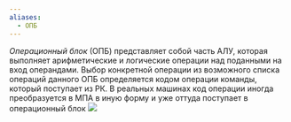 ```yaml
---
aliases:
  - ОПБ
---
```

_Операционный блок_ (ОПБ) представляет собой часть АЛУ, которая выполняет арифметические и логические операции над поданными на вход операндами. Выбор конкретной операции из возможного списка операций данного ОПБ определяется кодом операции команды, который поступает из РК. В реальных машинах код операции иногда преобразуется в МПА в иную форму и уже оттуда поступает в операционный блок
![](https://studfile.net/html/2706/71/html_zCs2byzC5n.rLcc/img-3v4Oz8.png)